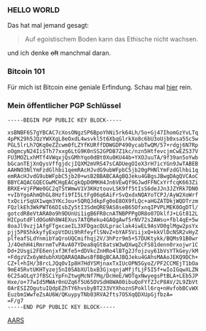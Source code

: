 ### HELLO WORLD 
Das hat mal jemand gesagt:

> Auf egoistischem Boden kann das Ethische nicht wachsen.

und ich denke ~~oft~~ manchmal daran.

### Bitcoin 101
Für mich ist Bitcoin eine geniale Erfindung. Schau mal [hier](./bitcoin.html) rein.

### Mein öffentlicher PGP Schlüssel
```
-----BEGIN PGP PUBLIC KEY BLOCK-----

xsBNBF6S7gYBCAC7cXosONgzSP6BpoYhNi5rk64Lh/5o+Gj47IhomGzYvLTq
4pPK29h5JQzYWXXgL8eOxdL4wsvkl5t6XbqGlrkXo8c6bU3oUjb0xsa5Sc5w
PGL5lrLh7QKq0eZZcwm0fLZYfKURffDDWGDP490ycabTwQM/57+rdgj6N7Rp
oOgmcyN24IiSTh77xxg6LtG9K0nSS2GPDB7Z1kc/nzn5HtfevcjmCwEZS37V
FU3MOZLxhMTf4VWqxjQsGMhYqo0dBt0Xu0KU44b+YXOJuuTA/9f39an5oYwb
bGcanTEjXnQysVffgjdcjIQXM2mVRS47sCADUegOIeX3rH7icYGn9JwTABEB
AAHNO3NlYmFzdGlhbi1qemRAcHJvdG9ubWFpbC5jb20gPHNlYmFzdGlhbi1q
emRAcHJvdG9ubWFpbC5jb20+wsB2BBABCAAgBQJeku4GBgsJBwgDAgQVCAoC
BBYCAQACGQECGwMCHgEACgkQpD0MKH4Jn6VEwQf9GJwdFFNCxYrfcqK663Zi
BRXE+VjFPWe0GC2qTStWmwV1V3KHztouvLSK9ff5tIsS6deJJn3JZYRk7DN0
+vIbYgoAhmQhGL8Hzfi9fI5LtFg06q6AiFrSvQxdxNQAYoTCPJ/AyW2XoWrf
txQcirSqUX1wqm3YKcJou+5QRQJdkpFg0oE8OX9fLQc+aHGZATDkjWQDTrzm
FQzlkEh3WkPWT66DIsbZy5tI3SdmQRE9AS8seB65OfxnqIPVPLMEK0OgDTl/
gotcdR8eVtARA0o9h9DUnUi1igB6FR8cnATNBPPPgOR8o07DklfJ+LGt812L
HICputdFldOGoNh8W4EXus7ATQReku4GAQgAwf5rNV72s2AWsu+fbl4qE+5w
8oaJl9vzj1AfgFTgxcaeIL3XFDgacQULpraclak4iwEL9AsVO0glMgw2psYx
pjj5P85hkkyfyExpVtDUi9hRfeyflSNvZ+bYAF5ViijxQ+kkVlDcNSR2vHyZ
plfeafSLdYnmibYaQroUQCmifhqj2V/3hPzr9m5+57DUKtykk/BQMs91B0wr
J/4OehH4iRmrnmTvPAvA07YDea8qGt8atsW3wQXwqZcFS81denn0rxojwr1C
Dd+2Usgi2FE6enjxf3Kfe5+dDVkcZnHRo4lBTg2Jfojzuy61bVsYTkGey/kM
+FdgzVZx6yWdubhXUQARAQABwsBfBBgBCAAJBQJeku4GAhsMAAoJEKQ9DCh+
CZ+l+hIH/38rcLJQq0vIp8H7HdYSMjnaxTxIUcOPN5GyoZ/PF2CCMEjT1bOa
9mE45RvtUKHTyzej5nI0SAbXUlbxB3GjxqnjaMfjfLjF5I5f+wIoIGqwXLZN
6C25aOLqYJfBSCiYpFnZtwgMcNf7Mq/DcHeE/WOTqxNwyegsPtBLA+LEb5JP
Hxe/o+77wId5MWAr0nUZq6f5U65OVSdH8WA00ibuQoFYfZJcP8AV/2L9ZbVt
0ArESIZOgutuIQdpEZhTY6hvsbyBT233VYXhoznSPokll6rq+nHvfobBCvWX
Euzbm1WwfeZsAU6W/QKuypyTNb03RVA2fts7O5XqQDXUpGjfbzA=
=F/g7
-----END PGP PUBLIC KEY BLOCK-----
```

[AARS](https://bit.ly/m/aars)
